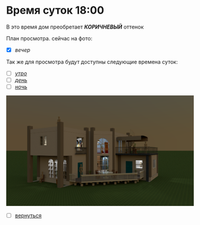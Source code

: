 # Время суток 18:00
В это время дом преобретает **_КОРИЧНЕВЫЙ_** оттенок

План просмотра.
сейчас на фото:
- [x] _вечер_

Так же для просмотра будут доступны следующие времена суток: 
- [ ] [_утро_](README0.md)
- [ ] [_день_](README1.md)
- [ ] [_ночь_](README3.md)

![](img/house_02.png)

- [ ] [вернуться](README.md)